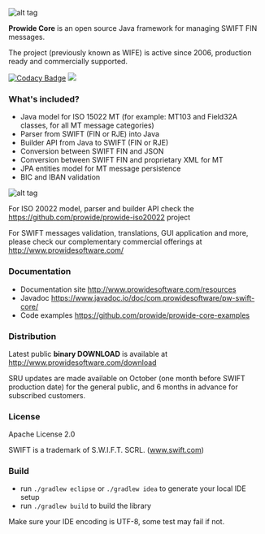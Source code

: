 ![alt tag](http://www.prowidesoftware.com/img/logoPW_800x253-300dpi.jpg)


**Prowide Core** is an open source Java framework for managing SWIFT FIN messages.

The project (previously known as WIFE) is active since 2006, production ready and commercially supported.

[![Codacy Badge](https://api.codacy.com/project/badge/Grade/2005f830d80c4db4a5c26e4380eb8d23)](https://www.codacy.com/app/prowide/prowide-core?utm_source=github.com&utm_medium=referral&utm_content=prowide/prowide-core&utm_campaign=badger)
<a href="https://codeclimate.com/github/prowide/prowide-core/maintainability"><img src="https://api.codeclimate.com/v1/badges/5f64e32b42dc0a4742b1/maintainability" /></a>

### What's included?

* Java model for ISO 15022 MT (for example: MT103 and Field32A classes, for all MT message categories)
* Parser from SWIFT (FIN or RJE) into Java
* Builder API from Java to SWIFT (FIN or RJE)
* Conversion between SWIFT FIN and JSON
* Conversion between SWIFT FIN and proprietary XML for MT
* JPA entities model for MT message persistence
* BIC and IBAN validation

![alt tag](https://www.prowidesoftware.com/img/infografias/coreModelLayers.png)

For ISO 20022 model, parser and builder API check the https://github.com/prowide/prowide-iso20022 project

For SWIFT messages validation, translations, GUI application and more, please check our complementary commercial offerings at http://www.prowidesoftware.com/

### Documentation
* Documentation site http://www.prowidesoftware.com/resources
* Javadoc https://www.javadoc.io/doc/com.prowidesoftware/pw-swift-core/
* Code examples https://github.com/prowide/prowide-core-examples

### Distribution
Latest public **binary DOWNLOAD** is available at http://www.prowidesoftware.com/download

SRU updates are made available on October (one month before SWIFT production date) for the general public, and 6 months in advance for subscribed customers.

### License

Apache License 2.0

SWIFT is a trademark of S.W.I.F.T. SCRL. (www.swift.com)

### Build

* run `./gradlew eclipse` or `./gradlew idea` to generate your local IDE setup
* run `./gradlew build` to build the library

Make sure your IDE encoding is UTF-8, some test may fail if not.